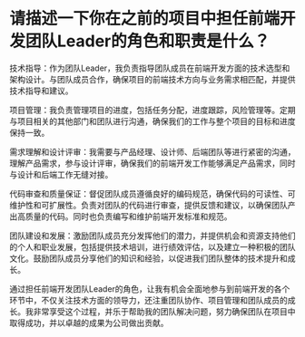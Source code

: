 # 请描述一下你在之前的项目中担任前端开发团队Leader的角色和职责是什么？

技术指导：作为团队Leader，我负责指导团队成员在前端开发方面的技术选型和架构设计。与团队成员合作，确保项目的前端技术方向与业务需求相匹配，并提供技术指导和建议。

项目管理：我负责管理项目的进度，包括任务分配，进度跟踪，风险管理等。定期与项目相关的其他部门和团队进行沟通，确保我们的工作与整个项目的目标和进度保持一致。

需求理解和设计评审：我需要与产品经理、设计师、后端团队等进行紧密的沟通，理解产品需求，参与设计评审，确保我们的前端开发工作能够满足产品需求，同时与设计和后端工作无缝对接。

代码审查和质量保证：督促团队成员遵循良好的编码规范，确保代码的可读性、可维护性和可扩展性。负责对团队的代码进行审查，提供反馈和建议，以确保团队产出高质量的代码。同时也负责编写和维护前端开发标准和规范。

团队建设和发展：激励团队成员充分发挥他们的潜力，并提供机会和资源支持他们的个人和职业发展，包括提供技术培训，进行绩效评估，以及建立一种积极的团队文化。鼓励团队成员分享他们的知识和经验，以促进我们团队整体的技术提升和成长。

通过担任前端开发团队Leader的角色，让我有机会全面地参与到前端开发的各个环节中，不仅关注技术方面的领导力，还注重团队协作、项目管理和团队成员的成长。我非常享受这个过程，并乐于帮助我的团队解决问题，努力确保团队在项目中取得成功，并以卓越的成果为公司做出贡献。